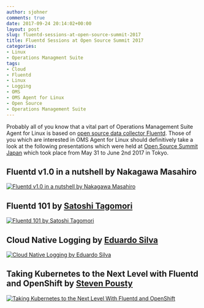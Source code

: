 ```yaml
---
author: sjohner
comments: true
date: 2017-09-24 20:14:02+00:00
layout: post
slug: fluentd-sessions-at-open-source-summit-2017
title: Fluentd Sessions at Open Source Summit 2017
categories:
- Linux
- Operations Managment Suite
tags:
- Cloud
- Fluentd
- Linux
- Logging
- OMS
- OMS Agent for Linux
- Open Source
- Operations Management Suite
---
```


Probably all of you know that a vital part of Operations Management Suite Agent for Linux is based on [open source data collector Fluentd](https://www.fluentd.org). Those of you which are interested in OMS Agent for Linux should definitively take a look at the following presentations which were held at [Open Source Summit Japan](http://events.linuxfoundation.org/events/archive/2017/open-source-summit-japan) which took place from May 31 to June 2nd 2017 in Tokyo.


## Fluentd v1.0 in a nutshell by Nakagawa Masahiro

[![Fluentd v1.0 in a nutshell by Nakagawa Masahiro](/images/slideshare-screenshot-fluentd-in-a-nutshell.png)](https://www.slideshare.net/repeatedly/fluentd-v10-in-a-nutshell "Fluentd v1.0 in a nutshell by Nakagawa Masahiro")


## Fluentd 101 by [Satoshi Tagomori](https://twitter.com/tagomoris)

[![Fluentd 101 by Satoshi Tagomori](/images/slideshare-screenshot-fluentd-101.png)](https://www.slideshare.net/tagomoris/fluentd-101 "Fluentd 101 by Satoshi Tagomori")


## Cloud Native Logging by [Eduardo Silva](https://twitter.com/edsiper)

[![Cloud Native Logging by Eduardo Silva](/images/slideshare-screenshot-cloud-native-logging.png)](https://www.slideshare.net/edsiper/cloud-native-logging-fluentd-summit-tokyo "Cloud Native Logging by Eduardo Silva")


## Taking Kubernetes to the Next Level with Fluentd and OpenShift by [Steven Pousty](https://twitter.com/TheSteve0)

[![Taking Kubernetes to the Next Level With Fluentd and OpenShift](/images/Taking-Kubernetes-to-the-Next-Level-With-Fluentd-and-OpenShift-1024x578.png)](https://docs.google.com/presentation/d/1OTD6fJMclCgXM87a59xUPBAhVubtRWWmDwJamU6o3kY/)


